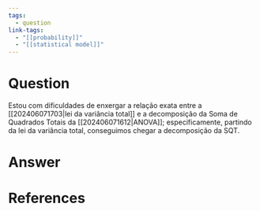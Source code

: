 ```yaml
---
tags:
  - question
link-tags:
  - "[[probability]]"
  - "[[statistical model]]"
---
```

# Question
Estou com dificuldades de enxergar a relação exata entre a [[202406071703|lei da variância total]] e a decomposição da Soma de Quadrados Totais da [[202406071612|ANOVA]]; especificamente, partindo da lei da variância total, conseguimos chegar a decomposição da SQT.

# Answer


# References
